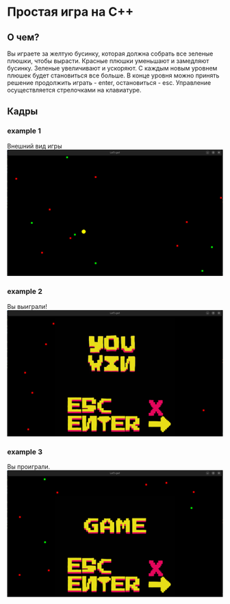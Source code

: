 # Простая игра на С++
## О чем?
Вы играете за желтую бусинку, которая должна собрать все зеленые плюшки, чтобы вырасти. Красные плюшки уменьшают и замедляют бусинку. Зеленые увеличивают и ускоряют. С каждым новым уровнем плюшек будет становиться все больше. В конце уровня можно принять решение продолжить играть - enter, остановиться - esc. Управление осуществляется стрелочками на клавиатуре.
## Кадры
### example 1
Внешний вид игры
![visual](<Screenshot from 2025-05-30 07-49-22.png>)
### example 2
Вы выиграли!
![you are win](<Screenshot from 2025-05-30 07-49-11.png>) 
### example 3 
Вы проиграли.
![you are lose](<Screenshot from 2025-05-30 07-48-52.png>)